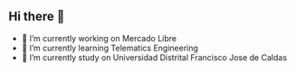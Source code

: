 ## Hi there 👋

- 🔭 I’m currently working on Mercado Libre
- 🌱 I’m currently learning Telematics Engineering
- 🌱 I’m currently study on Universidad Distrital Francisco Jose de Caldas
